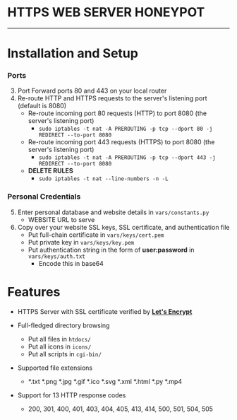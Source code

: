 # **HTTPS WEB SERVER HONEYPOT**
---
# Installation and Setup

### Ports
3. Port Forward ports 80 and 443 on your local router
4. Re-route HTTP and HTTPS requests to the server's listening port (default is 8080)
    * Re-route incoming port 80 requests (HTTP) to port 8080 (the server's listening port)
      * `sudo iptables -t nat -A PREROUTING -p tcp --dport 80 -j REDIRECT --to-port 8080`
    * Re-route incoming port 443 requests (HTTPS) to port 8080 (the server's listening port)
      * `sudo iptables -t nat -A PREROUTING -p tcp --dport 443 -j REDIRECT --to-port 8080`
    * **DELETE RULES**
      * `sudo iptables -t nat --line-numbers -n -L`
### Personal Credentials
5. Enter personal database and website details in `vars/constants.py`
    * WEBSITE URL to serve
6. Copy over your website SSL keys, SSL certificate, and authentication file
    * Put full-chain certificate in `vars/keys/cert.pem`
    * Put private key in `vars/keys/key.pem`
    * Put authentication string in the form of **user:password** in `vars/keys/auth.txt`
        * Encode this in base64

# Features

- HTTPS Server with SSL certificate verified by [**Let's Encrypt**](https://letsencrypt.org/)

- Full-fledged directory browsing
  - Put all files in `htdocs/`
  - Put all icons in `icons/`
  - Put all scripts in `cgi-bin/`

- Supported file extensions
  - *.txt  *.png  *.jpg  *.gif  *.ico  *.svg  *.xml  *.html  *.py  *.mp4

- Support for 13 HTTP response codes
  - 200, 301, 400, 401, 403, 404, 405, 413, 414, 500, 501, 504, 505